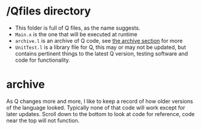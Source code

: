 # /Qfiles directory

* This folder is full of Q files, as the name suggests.
* `Main.x` is the one that will be executed at runtime
* `archive.l` is an archive of Q code, see [the archive section](#archive) for more
* `UnitTest.l` is a library file for Q, this may or may not be updated, but contains pertinent things to the latest Q version, testing software and code for functionality.

# archive

As Q changes more and more, I like to keep a record of how older versions of the language looked. 
Typically none of that code will work except for later updates. Scroll down to the bottom to look at code for reference, code near the top will not function.
